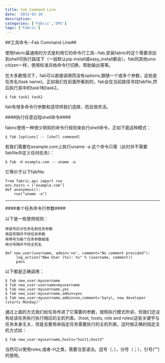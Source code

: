 ```yaml
---
title: Fab Command Line
date: '2013-03-16'
description:
categories: ['Fabric','OPS']
tags: ['Fabric']
---
```


##工具命令--Fab Command Line##

使用fabric最通用的方式是利用它的命令行工具--fab,安装fabric时这个需要添加到shell可执行路径下（一般默认pip install或easy_install都会）。fab同其他unix citizen一样，使用标准风格命令行切换，帮助输出等等。

在大多数情况下，fab可以直接调用而没有options,跟随一个或多个参数，这些是任务名(task name)。正如我们在前面所看到的，fab会在当前路径寻找fabfile,然后执行其中的task1和task2。

    $ fab task1 task2

fab有很多命令行参数和选项供我们选择，而且很灵活。

####执行任意远程shell命令####

fabric使用一种很少熟知的命令行规则来执行shell命令，正如下面这种模式：

    $ fab [options] -- [shell command]

若我们需要在example.com上执行uname -a 这个命令只需（此时并不需要fabfile中定义任何任务）：

    $ fab -H example.com -- uname -a

它等价于以下fabfile:

    from fabric.api import run
    env.hosts = [‘example.com’]
    def anonymous():
        run("uname -a")

***

####单个任务命令行参数####

以下是一些使用规则：

    用冒号区分任务名和任务参数
    用逗号隔开不同任务参数
    用等号为每个任务参数赋值
    用分号隔开不同主机名

    def new_user(username, admin='no', comment="No comment provided"): 
         log_action("New User (%s): %s" % (username, comment))    
         pass

以下都是正确调用：

    $ fab new_user:myusername
    $ fab new_user:username=myusername
    $ fab new_user:myusername,yes
    $ fab new_user:myusername,admin=yes
    $ fab new_user:myusername,admin=no,comment='Gary\, new developer (starts Monday)'
     
通过上面的方式我们给任务传进了它需要的参数，按照执行模式所讲，但我们还没有给该任务执行执行相应的主机列表。(host, hosts, role and roles)这些关键字与任务本身无关，但是去要用来指定任务需要执行的主机列表。这时候正确的指定主机方式如：

    $ fab new_user:myusername,hosts="host1;host2"

当然可以使用roles,或者-H之类，需要注意语法。逗号（、），分号（；），引号(””)的使用。
